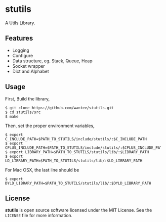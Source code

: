# stutils
A Utils Library.

## Features
* Logging
* Configure
* Data structure, eg. Stack, Queue, Heap
* Socket wrapper
* Dict and Alphabet

## Usage
First, Build the library,
 
```shell
$ git clone https://github.com/wantee/stutils.git
$ cd stutils/src
$ make
```

Then, set the proper environment variables,

```shell
$ export C_INCLUDE_PATH=$PATH_TO_STUTILS/include/stutils/:$C_INCLUDE_PATH
$ export CPLUS_INCLUDE_PATH=$PATH_TO_STUTILS/include/stutils/:$CPLUS_INCLUDE_PATH
$ export LIBRARY_PATH=$PATH_TO_STUTILS/stutils/lib/:$LIBRARY_PATH
$ export LD_LIBRARY_PATH=$PATH_TO_STUTILS/stutils/lib/:$LD_LIBRARY_PATH
```

For Mac OSX, the last line should be

```
$ export DYLD_LIBRARY_PATH=$PATH_TO_STUTILS/stutils/lib/:$DYLD_LIBRARY_PATH
```

## License

**stutils** is open source software licensed under the MIT License. See the `LICENSE` file for more information.

